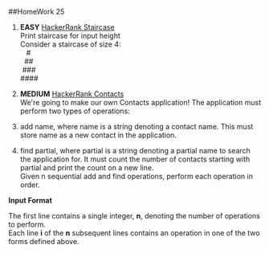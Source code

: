 ##HomeWork 25

1. **EASY** [HackerRank Staircase](https://www.hackerrank.com/challenges/staircase/problem)  
Print staircase for input height  
Consider a staircase of size 4:  
&nbsp;&nbsp;&nbsp;&#35;  
&nbsp;&nbsp;&#35;&#35;  
&nbsp;&#35;&#35;&#35;  
&#35;&#35;&#35;&#35;  

2. **MEDIUM** [HackerRank Contacts](https://www.hackerrank.com/challenges/contacts/problem)  
We're going to make our own Contacts application! The application must perform two types of operations:  

1. add name, where name is a string denoting a contact name. This must store name as a new contact in the application.  
2. find partial, where partial is a string denoting a partial name to search the application for. It must count the number of contacts starting with partial and print the count on a new line.  
Given n sequential add and find operations, perform each operation in order.  

**Input Format**  

The first line contains a single integer, **n**, denoting the number of operations to perform.   
Each line **i** of the **n** subsequent lines contains an operation in one of the two forms defined above.  

